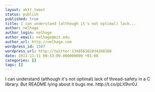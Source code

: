 ```yaml
---
layout: aktt_tweet
status: publish
published: true
title: I can understand (although it's not optimal) lack...
author: nelhage
author_login: nelhage
author_email: nelhage@mit.edu
author_url: http://nelhage.com
wordpress_id: 1507
wordpress_url: http://twitter-134856162834268160
date: 2011-11-11 00:53:09.000000000 +01:00
categories: []
tags: []
---
```

I can understand (although it's not optimal) lack of thread-safety in
a C library. But README lying about it bugs me. http:&#47;&#47;t.co&#47;pLX9vr0J
